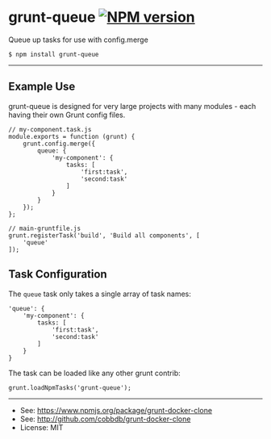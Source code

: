 # grunt-queue [![NPM version](https://badge.fury.io/js/grunt-queue.svg)](http://badge.fury.io/js/grunt-queue)

Queue up tasks for use with config.merge

    $ npm install grunt-queue

-------------
## Example Use
grunt-queue is designed for very large projects with many
modules - each having their own Grunt config files.

    // my-component.task.js
    module.exports = function (grunt) {
        grunt.config.merge({
            queue: {
                'my-component': {
                    tasks: [
                        'first:task',
                        'second:task'
                    ]
                }
            }
        });
    };

    // main-gruntfile.js
    grunt.registerTask('build', 'Build all components', [
        'queue'
    ]);

## Task Configuration
The `queue` task only takes a single array of task names:

    'queue': {
        'my-component': {
            tasks: [
                'first:task',
                'second:task'
            ]
        }
    }

The task can be loaded like any other grunt contrib:

    grunt.loadNpmTasks('grunt-queue');

---------
* See: https://www.npmjs.org/package/grunt-docker-clone
* See: http://github.com/cobbdb/grunt-docker-clone
* License: MIT
